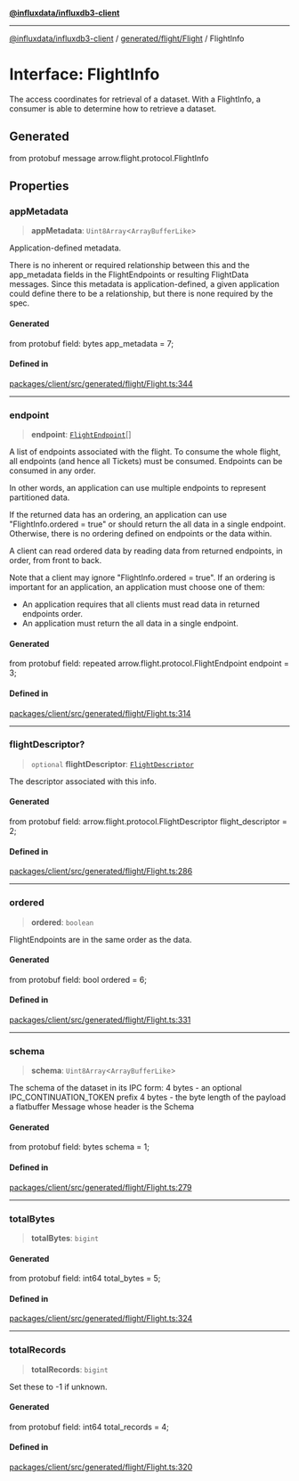 [**@influxdata/influxdb3-client**](../../../../index.md)

***

[@influxdata/influxdb3-client](../../../../modules.md) / [generated/flight/Flight](../index.md) / FlightInfo

# Interface: FlightInfo

The access coordinates for retrieval of a dataset. With a FlightInfo, a
consumer is able to determine how to retrieve a dataset.

## Generated

from protobuf message arrow.flight.protocol.FlightInfo

## Properties

### appMetadata

> **appMetadata**: `Uint8Array`\<`ArrayBufferLike`\>

Application-defined metadata.

There is no inherent or required relationship between this
and the app_metadata fields in the FlightEndpoints or resulting
FlightData messages. Since this metadata is application-defined,
a given application could define there to be a relationship,
but there is none required by the spec.

#### Generated

from protobuf field: bytes app_metadata = 7;

#### Defined in

[packages/client/src/generated/flight/Flight.ts:344](https://github.com/InfluxCommunity/influxdb3-js/blob/6328be2232de5032f7226e569b6b0154d8900f73/packages/client/src/generated/flight/Flight.ts#L344)

***

### endpoint

> **endpoint**: [`FlightEndpoint`](FlightEndpoint.md)[]

A list of endpoints associated with the flight. To consume the
whole flight, all endpoints (and hence all Tickets) must be
consumed. Endpoints can be consumed in any order.

In other words, an application can use multiple endpoints to
represent partitioned data.

If the returned data has an ordering, an application can use
"FlightInfo.ordered = true" or should return the all data in a
single endpoint. Otherwise, there is no ordering defined on
endpoints or the data within.

A client can read ordered data by reading data from returned
endpoints, in order, from front to back.

Note that a client may ignore "FlightInfo.ordered = true". If an
ordering is important for an application, an application must
choose one of them:

* An application requires that all clients must read data in
  returned endpoints order.
* An application must return the all data in a single endpoint.

#### Generated

from protobuf field: repeated arrow.flight.protocol.FlightEndpoint endpoint = 3;

#### Defined in

[packages/client/src/generated/flight/Flight.ts:314](https://github.com/InfluxCommunity/influxdb3-js/blob/6328be2232de5032f7226e569b6b0154d8900f73/packages/client/src/generated/flight/Flight.ts#L314)

***

### flightDescriptor?

> `optional` **flightDescriptor**: [`FlightDescriptor`](FlightDescriptor.md)

The descriptor associated with this info.

#### Generated

from protobuf field: arrow.flight.protocol.FlightDescriptor flight_descriptor = 2;

#### Defined in

[packages/client/src/generated/flight/Flight.ts:286](https://github.com/InfluxCommunity/influxdb3-js/blob/6328be2232de5032f7226e569b6b0154d8900f73/packages/client/src/generated/flight/Flight.ts#L286)

***

### ordered

> **ordered**: `boolean`

FlightEndpoints are in the same order as the data.

#### Generated

from protobuf field: bool ordered = 6;

#### Defined in

[packages/client/src/generated/flight/Flight.ts:331](https://github.com/InfluxCommunity/influxdb3-js/blob/6328be2232de5032f7226e569b6b0154d8900f73/packages/client/src/generated/flight/Flight.ts#L331)

***

### schema

> **schema**: `Uint8Array`\<`ArrayBufferLike`\>

The schema of the dataset in its IPC form:
  4 bytes - an optional IPC_CONTINUATION_TOKEN prefix
  4 bytes - the byte length of the payload
  a flatbuffer Message whose header is the Schema

#### Generated

from protobuf field: bytes schema = 1;

#### Defined in

[packages/client/src/generated/flight/Flight.ts:279](https://github.com/InfluxCommunity/influxdb3-js/blob/6328be2232de5032f7226e569b6b0154d8900f73/packages/client/src/generated/flight/Flight.ts#L279)

***

### totalBytes

> **totalBytes**: `bigint`

#### Generated

from protobuf field: int64 total_bytes = 5;

#### Defined in

[packages/client/src/generated/flight/Flight.ts:324](https://github.com/InfluxCommunity/influxdb3-js/blob/6328be2232de5032f7226e569b6b0154d8900f73/packages/client/src/generated/flight/Flight.ts#L324)

***

### totalRecords

> **totalRecords**: `bigint`

Set these to -1 if unknown.

#### Generated

from protobuf field: int64 total_records = 4;

#### Defined in

[packages/client/src/generated/flight/Flight.ts:320](https://github.com/InfluxCommunity/influxdb3-js/blob/6328be2232de5032f7226e569b6b0154d8900f73/packages/client/src/generated/flight/Flight.ts#L320)
